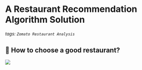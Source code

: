 # A Restaurant Recommendation Algorithm Solution

###### tags: `Zomato Restaurant Analysis`



## :memo: How to choose a good restaurant?

![](https://i.imgur.com/nM4qNDx.png)

